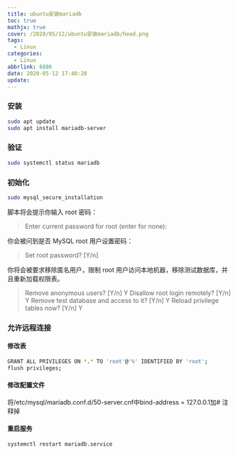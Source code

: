 ```yaml
---
title: ubuntu安装mariadb
toc: true
mathjx: true
cover: /2020/05/12/ubuntu安装mariadb/head.png
tags:
  - Linux
categories:
  - Linux
abbrlink: 6886
date: 2020-05-12 17:40:28
update:
---
```


### 安装
~~~bash
sudo apt update
sudo apt install mariadb-server
~~~

### 验证
~~~bash
sudo systemctl status mariadb
~~~

### 初始化
~~~bash
sudo mysql_secure_installation
~~~

脚本将会提示你输入 root 密码：
> Enter current password for root (enter for none):

你会被问到是否 MySQL root 用户设置密码：
> Set root password? [Y/n]

你将会被要求移除匿名用户，限制 root 用户访问本地机器，移除测试数据库，并且重新加载权限表。
>Remove anonymous users? [Y/n] Y
Disallow root login remotely? [Y/n] Y
Remove test database and access to it? [Y/n] Y
Reload privilege tables now? [Y/n] Y

### 允许远程连接
#### 修改表
~~~bash
GRANT ALL PRIVILEGES ON *.* TO 'root'@'%' IDENTIFIED BY 'root';
flush privileges;
~~~

#### 修改配置文件
将/etc/mysql/mariadb.conf.d/50-server.cnf中bind-address = 127.0.0.1加# 注释掉

#### 重启服务
~~~bash
systemctl restart mariadb.service
~~~
